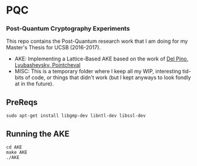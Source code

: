 # PQC #

### Post-Quantum Cryptography Experiments ###
This repo contains the Post-Quantum research work that I am doing for my Master's Thesis for UCSB (2016-2017).
- AKE: Implementing a Lattice-Based AKE based on the work of [Del Pino, Lyubashevsky, Pointcheval](https://eprint.iacr.org/2016/435.pdf)
- MISC: This is a temporary folder where I keep all my WIP, interesting tid-bits of code, or things that didn't work (but I kept anyways to look fondly at in the future).

## PreReqs ##
```
sudo apt-get install libgmp-dev libntl-dev libssl-dev
```

## Running the AKE ##
```
cd AKE
make AKE
./AKE
```
